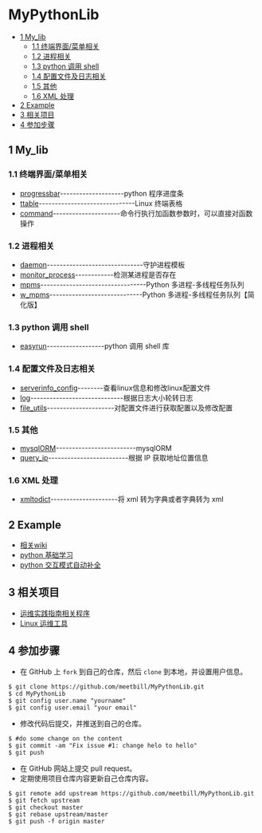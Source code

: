 # MyPythonLib
<!-- vim-markdown-toc GFM -->
* [1 My_lib](#1-my_lib)
    * [1.1 终端界面/菜单相关](#11-终端界面菜单相关)
    * [1.2 进程相关](#12-进程相关)
    * [1.3 python 调用 shell](#13-python-调用-shell)
    * [1.4 配置文件及日志相关](#14-配置文件及日志相关)
    * [1.5 其他](#15-其他)
    * [1.6 XML 处理](#16-xml-处理)
* [2 Example](#2-example)
* [3 相关项目](#3-相关项目)
* [4 参加步骤](#4-参加步骤)

<!-- vim-markdown-toc -->

## 1 My_lib

### 1.1 终端界面/菜单相关 

* [progressbar](My_lib/progressbar)--------------------python 程序进度条
* [ttable](My_lib/ttable)------------------------------Linux 终端表格
* [command](My_lib/command_utils/)---------------------命令行执行加函数参数时，可以直接对函数操作

### 1.2 进程相关

* [daemon](My_lib/daemon)------------------------------守护进程模板
* [monitor_process](My_lib/monitor_process)------------检测某进程是否存在
* [mpms](My_lib/mpms/)---------------------------------Python 多进程-多线程任务队列
* [w_mpms](My_lib/w_mpms/)-----------------------------Python 多进程-多线程任务队列【简化版】

### 1.3 python 调用 shell

* [easyrun](My_lib/easyrun/README.md)------------------python 调用 shell 库

### 1.4 配置文件及日志相关

* [serverinfo_config](My_lib/serverinfo_config)--------查看linux信息和修改linux配置文件
* [log](My_lib/log_utils/)-----------------------------根据日志大小轮转日志
* [file_utils](My_lib/file_utils/)---------------------对配置文件进行获取配置以及修改配置

### 1.5 其他

* [mysqlORM](My_lib/mysqlORM/)-------------------------mysqlORM
* [query_ip](My_lib/query_ip/)-------------------------根据 IP 获取地址位置信息

### 1.6 XML 处理

* [xmltodict](./My_lib/xmltodict/)---------------------将 xml 转为字典或者字典转为 xml

## 2 Example

* [相关wiki](https://github.com/meetbill/MyPythonLib/wiki)
* [python 基础学习](./Example/python_base/README.md)
* [python 交互模式自动补全](./Example/python_interactive/README.md)

## 3 相关项目

* [运维实践指南相关程序](https://github.com/meetbill/op_practice_code)
* [Linux 运维工具](https://github.com/meetbill/linux_tools)

## 4 参加步骤

* 在 GitHub 上 `fork` 到自己的仓库，然后 `clone` 到本地，并设置用户信息。
```
$ git clone https://github.com/meetbill/MyPythonLib.git
$ cd MyPythonLib
$ git config user.name "yourname"
$ git config user.email "your email"
```
* 修改代码后提交，并推送到自己的仓库。
```
$ #do some change on the content
$ git commit -am "Fix issue #1: change helo to hello"
$ git push
```
* 在 GitHub 网站上提交 pull request。
* 定期使用项目仓库内容更新自己仓库内容。
```
$ git remote add upstream https://github.com/meetbill/MyPythonLib.git
$ git fetch upstream
$ git checkout master
$ git rebase upstream/master
$ git push -f origin master
```

